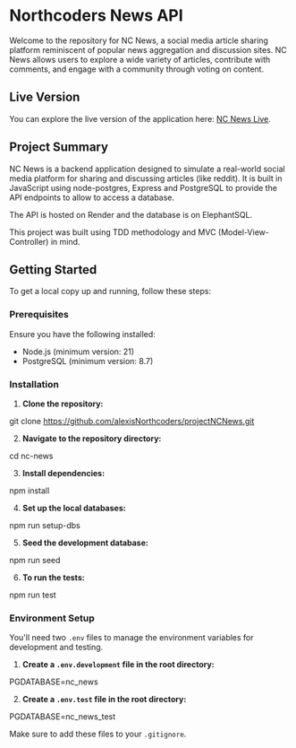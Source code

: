 # Northcoders News API

Welcome to the repository for NC News, a social media article sharing platform reminiscent of popular news aggregation and discussion sites. NC News allows users to explore a wide variety of articles, contribute with comments, and engage with a community through voting on content.

## Live Version

You can explore the live version of the application here: [NC News Live](https://nc-news-2sb7.onrender.com).

## Project Summary

NC News is a backend application designed to simulate a real-world social media platform for sharing and discussing articles (like reddit). 
It is built in JavaScript using node-postgres, Express and PostgreSQL to provide the API endpoints to allow to access a database.

The API is hosted on Render and the database is on ElephantSQL.

This project was built using TDD methodology and MVC (Model-View-Controller) in mind.

## Getting Started

To get a local copy up and running, follow these steps:

### Prerequisites

Ensure you have the following installed:

- Node.js (minimum version: 21)
- PostgreSQL (minimum version: 8.7)

### Installation

1. **Clone the repository:**

git clone https://github.com/alexisNorthcoders/projectNCNews.git

2. **Navigate to the repository directory:**

cd nc-news

3. **Install dependencies:**

npm install

4. **Set up the local databases:**

npm run setup-dbs

5. **Seed the development database:**

npm run seed

6. **To run the tests:**

npm run test

### Environment Setup

You'll need two `.env` files to manage the environment variables for development and testing.

1. **Create a `.env.development` file in the root directory:**

PGDATABASE=nc_news

2. **Create a `.env.test` file in the root directory:**

PGDATABASE=nc_news_test

Make sure to add these files to your `.gitignore`.




